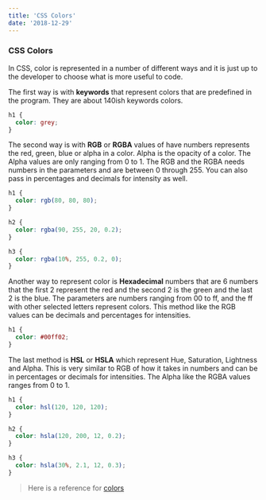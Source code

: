 ```yaml
---
title: 'CSS Colors'
date: '2018-12-29'
---
```


### CSS Colors

In CSS, color is represented in a number of different ways and it is just up  to the developer to choose what is more useful to code.

The first way is with **keywords** that represent colors that are predefined in the program. They are about 140ish keywords colors.

```CSS
h1 {
  color: grey;
}
```

The second way is with **RGB** or **RGBA** values of have numbers represents the red, green, blue or alpha in a color. Alpha is the opacity of a color. The Alpha values are only ranging from 0 to 1. The RGB and the RGBA needs numbers in the parameters and are between 0 through 255. You can also pass in percentages and decimals for intensity as well.

```CSS
h1 {
  color: rgb(80, 80, 80);
}

h2 {
  color: rgba(90, 255, 20, 0.2);
}

h3 {
  color: rgba(10%, 255, 0.2, 0);
}

```

Another way to represent color is **Hexadecimal** numbers that are 6 numbers that the first 2 represent the red and the second 2 is the green and the last 2 is the blue. The parameters are numbers ranging from 00 to ff, and the ff with other selected letters represent colors. This method like the RGB values can be decimals and percentages for intensities. 

```CSS
h1 {
  color: #00ff02;
}
```

The last method is **HSL** or **HSLA** which represent Hue, Saturation, Lightness and Alpha. This is very similar to RGB of how it takes in numbers and can be in percentages or decimals for intensities. The Alpha like the RGBA values ranges from 0 to 1.  

```CSS
h1 {
  color: hsl(120, 120, 120);
}

h2 {
  color: hsla(120, 200, 12, 0.2);
}

h3 {
  color: hsla(30%, 2.1, 12, 0.3);
}
```

>Here is a reference for [colors](https://www.w3schools.com/colors/colors_names.asp)